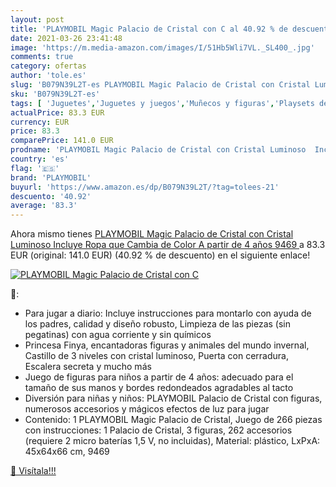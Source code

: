 ```yaml
---
layout: post
title: 'PLAYMOBIL Magic Palacio de Cristal con C al 40.92 % de descuento'
date: 2021-03-26 23:41:48
image: 'https://m.media-amazon.com/images/I/51Hb5Wli7VL._SL400_.jpg'
comments: true
category: ofertas
author: 'tole.es'
slug: 'B079N39L2T-es PLAYMOBIL Magic Palacio de Cristal con Cristal Luminoso...'
sku: 'B079N39L2T-es'
tags: [ 'Juguetes','Juguetes y juegos','Muñecos y figuras','Playsets de figuras de juguete para niños','playmobil', ]
actualPrice: 83.3 EUR
currency: EUR
price: 83.3
comparePrice: 141.0 EUR
prodname: 'PLAYMOBIL Magic Palacio de Cristal con Cristal Luminoso  Incluye Ropa que Cambia de Color  A partir de 4 años  9469 '
country: 'es'
flag: '🇪🇸'
brand: 'PLAYMOBIL'
buyurl: 'https://www.amazon.es/dp/B079N39L2T/?tag=tolees-21'
descuento: '40.92'
average: '83.3'
---
```


Ahora mismo tienes [PLAYMOBIL Magic Palacio de Cristal con Cristal Luminoso  Incluye Ropa que Cambia de Color  A partir de 4 años  9469 ](https://www.amazon.es/dp/B079N39L2T/?tag=tolees-21) a 83.3 EUR (original: 141.0 EUR) (40.92 %  de descuento) en el siguiente enlace!

[![PLAYMOBIL Magic Palacio de Cristal con C](https://m.media-amazon.com/images/I/51Hb5Wli7VL._SL400_.jpg)](https://www.amazon.es/dp/B079N39L2T/?tag=tolees-21)

🔎:

- Para jugar a diario: Incluye instrucciones para montarlo con ayuda de los padres, calidad y diseño robusto, Limpieza de las piezas (sin pegatinas) con agua corriente y sin químicos
- Princesa Finya, encantadoras figuras y animales del mundo invernal, Castillo de 3 niveles con cristal luminoso, Puerta con cerradura, Escalera secreta y mucho más
- Juego de figuras para niños a partir de 4 años: adecuado para el tamaño de sus manos y bordes redondeados agradables al tacto
- Diversión para niñas y niños: PLAYMOBIL Palacio de Cristal con figuras, numerosos accesorios y mágicos efectos de luz para jugar
- Contenido: 1 PLAYMOBIL Magic Palacio de Cristal, Juego de 266 piezas con instrucciones: 1 Palacio de Cristal, 3 figuras, 262 accesorios (requiere 2 micro baterías 1,5 V, no incluidas), Material: plástico, LxPxA: 45x64x66 cm, 9469

[🛒 Visítala!!!](https://www.amazon.es/dp/B079N39L2T/?tag=tolees-21)
